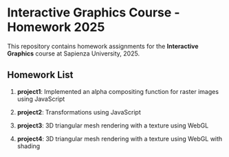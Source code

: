 # Interactive Graphics Course - Homework 2025

This repository contains homework assignments for the **Interactive Graphics** course at Sapienza University, 2025.

## Homework List

1. **project1**: Implemented an alpha compositing function for raster images using JavaScript

2. **project2**: Transformations using JavaScript

3. **project3**: 3D triangular mesh rendering with a texture using WebGL

3. **project4**: 3D triangular mesh rendering with a texture using WebGL with shading

